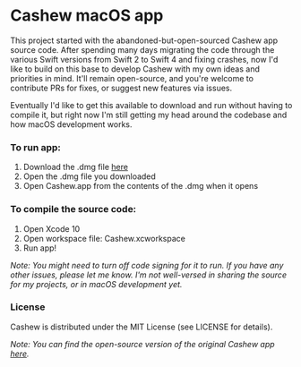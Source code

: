 # Cashew macOS app

This project started with the abandoned-but-open-sourced Cashew app source code. After spending many days migrating the code through the various Swift versions from Swift 2 to Swift 4 and fixing crashes, now I'd like to build on this base to develop Cashew with my own ideas and priorities in mind. It'll remain open-source, and you're welcome to contribute PRs for fixes, or suggest new features via issues.

Eventually I'd like to get this available to download and run without having to compile it, but right now I'm still getting my head around the codebase and how macOS development works.

### To run app:

1. Download the .dmg file [here](https://github.com/bellebethcooper/cashew/releases/tag/1.10.4)
2. Open the .dmg file you downloaded
3. Open Cashew.app from the contents of the .dmg when it opens

### To compile the source code:

1. Open Xcode 10
2. Open workspace file: Cashew.xcworkspace
3. Run app!

*Note: You might need to turn off code signing for it to run. If you have any other issues, please let me know. I'm not well-versed in sharing the source for my projects, or in macOS development yet.*

### License

Cashew is distributed under the MIT License (see LICENSE for details).

*Note: You can find the open-source version of the original Cashew app [here](https://github.com/simplerocket-llc/OpenCashew).*
